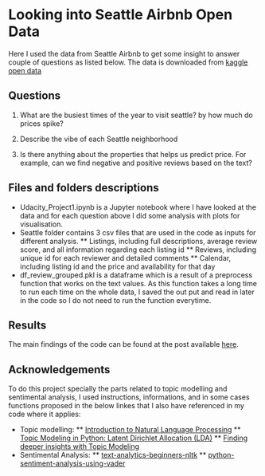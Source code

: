 # Looking into Seattle Airbnb Open Data

Here I used the data from Seattle Airbnb to get some insight to answer couple of questions as listed below. The data is downloaded from [kaggle open data](https://www.kaggle.com/datasets/airbnb/seattle)

## Questions
1) What are the busiest times of the year to visit seattle? by how much do prices spike?

2) Describe the vibe of each Seattle neighborhood

3) Is there anything about the properties that helps us predict price. For example, can we find negative and positive reviews based on the text?

## Files and folders descriptions

- Udacity_Project1.ipynb is a Jupyter notebook where I have looked at the data and for each question above I did some analysis with plots for visualisation.
- Seattle folder contains 3 csv files that are used in the code as inputs for different analysis.
** Listings, including full descriptions, average review score, and all information regarding each listing id
** Reviews, including unique id for each reviewer and detailed comments
** Calendar, including listing id and the price and availability for that day
- df_review_grouped.pkl is a dataframe which is a result of a preprocess function that works on the text values. As this function takes a long time to run each time on the whole data, I saved the out put and read in later in the code so I do not need to run the function everytime.

## Results
The main findings of the code can be found at the post available [here](https://medium.com/@rojan.saghian/travelling-to-seattle-what-you-need-to-know-f94769265430).

## Acknowledgements
To do this project specially the parts related to topic modelling and sentimental analysis, I used instructions, informations, and in some cases functions proposed in the below linkes that I also have referenced in my code where it applies:
- Topic modelling:
** [Introduction to Natural Language Processing](https://openclassrooms.com/en/courses/6532301-introduction-to-natural-language-processing/8080062-remove-stopwords-from-a-block-of-text)
** [Topic Modeling in Python: Latent Dirichlet Allocation (LDA)](https://towardsdatascience.com/end-to-end-topic-modeling-in-python-latent-dirichlet-allocation-lda-35ce4ed6b3e0)
** [Finding deeper insights with Topic Modeling](https://www.red-gate.com/simple-talk/databases/sql-server/bi-sql-server/deeper-insights-topic-modeling/)
- Sentimental Analysis:
** [text-analytics-beginners-nltk](https://www.datacamp.com/tutorial/text-analytics-beginners-nltk)
** [python-sentiment-analysis-using-vader](https://www.geeksforgeeks.org/python-sentiment-analysis-using-vader/) 

